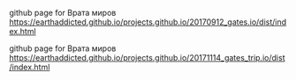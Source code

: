 

github page for Врата миров https://earthaddicted.github.io/projects.github.io/20170912_gates.io/dist/index.html


github page for Врата миров https://earthaddicted.github.io/projects.github.io/20171114_gates_trip.io/dist/index.html
